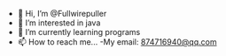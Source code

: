 - 👋 Hi, I’m @Fullwirepuller
- 👀 I’m interested in java
- 🌱 I’m currently learning programs
- 📫 How to reach me...
     -My email: 874716940@qq.com
